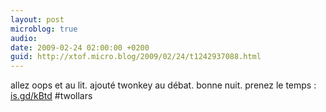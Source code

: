 ```yaml
---
layout: post
microblog: true
audio: 
date: 2009-02-24 02:00:00 +0200
guid: http://xtof.micro.blog/2009/02/24/t1242937088.html
---
```

allez oops et au lit. ajouté twonkey au débat. bonne nuit. prenez le temps :  [is.gd/kBtd](http://is.gd/kBtd) #twollars
